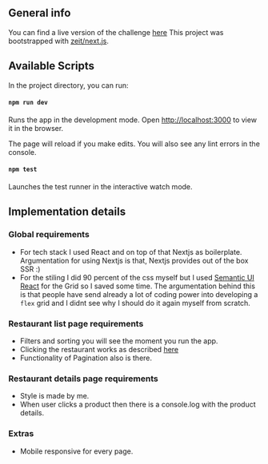 ## General info
You can find a live version of the challenge [here]()
This project was bootstrapped with [zeit/next.js](https://github.com/zeit/next.js/).



## Available Scripts

In the project directory, you can run:

#### `npm run dev`

Runs the app in the development mode.
Open [http://localhost:3000](http://localhost:3000) to view it in the browser.

The page will reload if you make edits.
You will also see any lint errors in the console.

#### `npm test`

Launches the test runner in the interactive watch mode.



## Implementation details

### Global requirements

* For tech stack I used React and on top of that Nextjs as boilerplate. Argumentation for using Nextjs is that, Nextjs provides out of the box SSR :)
* For the stiling I did 90 percent of the css myself but I used  [Semantic UI React](https://react.semantic-ui.com/) for the Grid so I saved some time. The argumentation behind this is that people have send already a lot of coding power into developing a `flex` grid and I didnt see why I should do it again myself from scratch.



### Restaurant list page requirements

* Filters and sorting you will see the moment you run the app.
* Clicking the restaurant works as described [here](https://docs.google.com/document/d/1A13K02UIrNjkNT4rIwMptUaadUzgsSToiRJt8yT38Ts/edit?ts=5af0126c#)
* Functionality of Pagination also is there.



### Restaurant details page requirements

* Style is made by me.
* When user clicks a product then there is a console.log with the product details.

### Extras 

* Mobile responsive for every page.